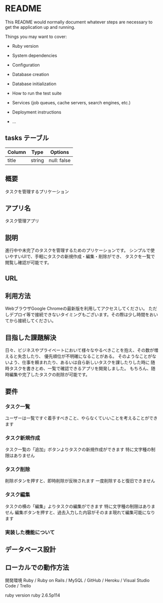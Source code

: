 # README

This README would normally document whatever steps are necessary to get the
application up and running.

Things you may want to cover:

* Ruby version

* System dependencies

* Configuration

* Database creation

* Database initialization

* How to run the test suite

* Services (job queues, cache servers, search engines, etc.)

* Deployment instructions

* ...

## tasks テーブル

| Column       | Type   | Options     |
| ------------ | ------ | ----------- |
| title        | string | null: false |



## 概要
タスクを管理するプリケーション

## アプリ名
タスク管理アプリ

## 説明
進行中や未完了のタスクを管理するためのプリケーションです。
シンプルで使いやすいUIで、手軽にタスクの新規作成・編集・削除ができ、
タスクを一覧で閲覧し確認が可能です。

## URL


## 利用方法
WebブラウザGoogle Chromeの最新版を利用してアクセスしてください。
ただしデプロイ等で接続できないタイミングもございます。その際は少し時間をおいてから接続してください。

## 目指した課題解決
日々、ビジネスやプライベートにおいて様々なやるべきことを抱え、その数が増えると失念したり、
優先順位が不明確になることがある。
そのようなことがないよう、仕事を頼まれたり、あるいは自ら新しいタスクを課したりした時に
随時タスクを書きとめ、一覧で確認できるアプリを開発しました。
もちろん、随時編集や完了したタスクの削除が可能です。

## 要件
### タスク一覧
ユーザーは一覧ですぐ着手すべきこと、やらなくていいことを考えることができます

### タスク新規作成
タスク一覧の「追加」ボタンよりタスクの新規作成ができます
特に文字種の制限はありません

### タスク削除
削除ボタンを押すと、即時削除が反映されます
一度削除すると復旧できません

### タスク編集
タスクの横の「編集」よりタスクの編集ができます
特に文字種の制限はありません
編集ボタンを押すと、過去入力した内容がそのまま現れて編集可能になります

### 実装した機能について

## データベース設計

## ローカルでの動作方法
開発環境
Ruby / Ruby on Rails / MySQL / GitHub / Heroku / Visual Studio Code / Trello

ruby version
ruby 2.6.5p114
